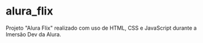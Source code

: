 # alura_flix
 Projeto "Alura Flix" realizado com uso de HTML, CSS e JavaScript durante a Imersão Dev da Alura.
